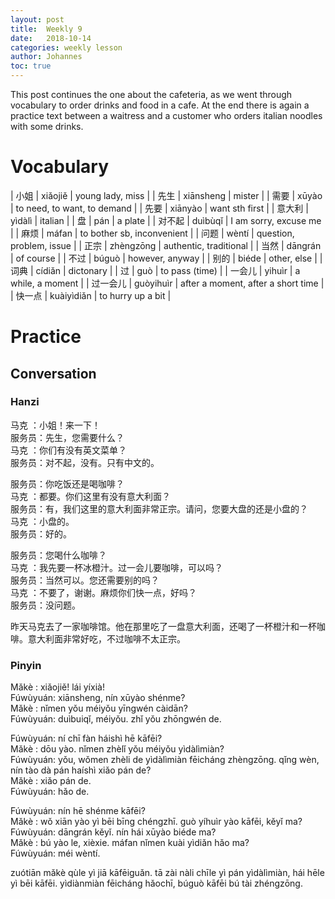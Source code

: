 ```yaml
---
layout: post
title:  Weekly 9
date:   2018-10-14
categories: weekly lesson
author: Johannes
toc: true
---
```


This post continues the one about the cafeteria, as we went through vocabulary to order
drinks and food in a cafe. At the end there is again a practice text between a waitress
and a customer who orders italian noodles with some drinks.

# Vocabulary

| 小姐     | xiǎojiě    | young lady, miss                   |
| 先生     | xiānsheng  | mister                             |
| 需要     | xūyào      | to need, to want, to demand        |
| 先要     | xiānyào    | want sth first                     |
| 意大利   | yìdàlì     | italian                            |
| 盘       | pán        | a plate                            |
| 对不起   | duìbùqǐ    | I am sorry, excuse me              |
| 麻烦     | máfan      | to bother sb, inconvenient         |
| 问题     | wèntí      | question, problem, issue           |
| 正宗     | zhèngzōng  | authentic, traditional             |
| 当然     | dāngrán    | of course                          |
| 不过     | búguò      | however, anyway                    |
| 别的     | biéde      | other, else                        |
| 词典     | cídiǎn     | dictonary                          |
| 过       | guò        | to pass (time)                     |
| 一会儿   | yihuìr     | a while, a moment                  |
| 过一会儿 | guòyihuìr  | after a moment, after a short time |
| 快一点   | kuàiyìdiǎn | to hurry up a bit                  |

# Practice
## Conversation
### Hanzi

马克  ：小姐！来一下！  
服务员：先生，您需要什么？  
马克  ：你们有没有英文菜单？  
服务员：对不起，没有。只有中文的。

服务员：你吃饭还是喝咖啡？  
马克  ：都要。你们这里有没有意大利面？  
服务员：有，我们这里的意大利面非常正宗。请问，您要大盘的还是小盘的？  
马克  ：小盘的。  
服务员：好的。

服务员：您喝什么咖啡？  
马克  ：我先要一杯冰橙汁。过一会儿要咖啡，可以吗？  
服务员：当然可以。您还需要别的吗？  
马克  ：不要了，谢谢。麻烦你们快一点，好吗？  
服务员：没问题。

昨天马克去了一家咖啡馆。他在那里吃了一盘意大利面，还喝了一杯橙汁和一杯咖啡。意大利面非常好吃，不过咖啡不太正宗。

### Pinyin

Mǎkè    : xiǎojiě! lái yíxià!  
Fúwùyuán: xiānsheng, nín xūyào shénme?  
Mǎkè    : nǐmen yǒu méiyǒu yīngwén càidān?  
Fúwùyuán: duìbuiqǐ, méiyǒu. zhǐ yǒu zhōngwén de.

Fúwùyuán: ní chī fàn háishì hē kāfēi?  
Mǎkè    : dōu yào. nǐmen zhèlǐ yǒu méiyǒu yìdàlìmiàn?  
Fúwùyuán: yǒu, wǒmen zhèli de yìdàlìmiàn fēicháng zhèngzōng. qǐng wèn, nín tào dà pán haíshì xiǎo pán de?  
Mǎkè    : xiǎo pán de.  
Fúwùyuán: hǎo de.

Fúwùyuán: nín hē shénme kāfēi?  
Mǎkè    : wǒ xiān yào yì bēi bīng chéngzhī. guò yíhuìr yào kāfēi, kěyǐ ma?  
Fúwùyuán: dāngrán kěyǐ. nín hái xūyào biéde ma?  
Mǎkè    : bú yào le, xièxie. máfan nǐmen kuài yìdiǎn hǎo ma?  
Fúwùyuán: méi wèntí.

zuótiān mǎkè qùle yì jiā kāfēiguǎn. tā zài nàli chīle yì pán yìdàlìmiàn, hái hēle yì bēi kāfēi. yìdiànmiàn fēicháng hǎochī, búguò kāfēi bú tài zhéngzōng.
